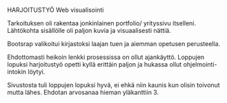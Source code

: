 HARJOITUSTYÖ Web visualisointi

Tarkoituksen oli rakentaa jonkinlainen portfolio/ yrityssivu itselleni.
Lähtökohta sisällölle oli paljon kuvia ja visuaalisesti nättiä.

Bootsrap valikoitui kirjastoksi laajan tuen ja aiemman opetusen perusteella.

Ehdottomasti heikoin lenkki prosessissa on ollut ajankäyttö. Loppujen lopuksi harjoitustyö opetti kyllä erittäin paljon ja hukassa ollut ohjelmointi-intokin löytyi.

Sivustosta tuli loppujen lopuksi hyvä, ei ehkä niin kaunis kun olisin toivonut mutta lähes. Ehdotan arvosanaa hieman yläkanttiin 3. 
